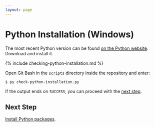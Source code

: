 ```yaml
---
layout: page
---
```


# Python Installation (Windows)

The most recent Python version can be found [on the Python website](https://www.python.org/downloads/).
Download and install it.

{% include checking-python-installation.md %}

Open Git Bash in the `scripts` directory inside the repository and enter:

```bash
$ py check-python-installation.py
```

If the output ends on `SUCCESS`, you can proceed with the [next step](packages.md).

## Next Step

[Install Python packages](packages.md).
